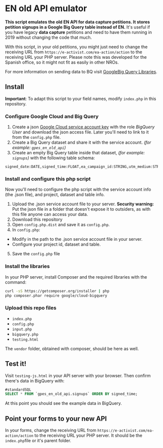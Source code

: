 # EN old API emulator

**This script emulates the old EN API for data capture petitions. It stores petition signups in a Google Big Query table instead of EN.** It's useful if you have legacy **data capture** petitions and need to have them running in 2019 without changing the code that much. 

With this script, in your old petitions, you might just need to change the receiving URL from `https://e-activist.com/ea-action/action` to the receiving URL your PHP server. Please note this was developed for the Spanish office, so it might not fit as easily in other NROs.

For more information on sending data to BQ visit [GoogleBig Query Libraries](https://cloud.google.com/bigquery/docs/reference/libraries).


## Install

**Important**: To adapt this script to your field names, modify `index.php` in this repository.

### Configure Google Cloud and Big Query

1. Create a json [Google Cloud service account key](https://console.cloud.google.com/apis/credentials/serviceaccountkey) with the role *BigQuery User* and download the json access file. Later you'll need to link to it from the `config.php` file.
2. Create a Big Query dataset and share it with the service account. *(for example: `gpes_en_old_api`)*
4. Create an empty Big Query table inside that dataset, *(for example: `signups`)* with the following table schema:

```text
signed_date:DATE,signed_time:FLOAT,ea_campaign_id:STRING,utm_medium:STRING,utm_source:STRING,utm_campaign:STRING,utm_content:STRING,utm_term:STRING,gclid:STRING,ip:STRING,user_agent:STRING,first_name:STRING,last_name:STRING,id_number:STRING,email:STRING,phone_number:STRING,postcode:STRING,email_ok:STRING,privacy:STRING
```

### Install and configure this php script

Now you'll need to configure the php script with the service account info (the .json file), and project, dataset and table info.

1. Upload the .json service account file to your server. **Security warning:** Put the json file in a folder that doesn't expose it to outsiders, as with this file anyone can access your data.
2. Download this repository
3. Open `config.php.dist` and save it as `config.php`.
4. In `config.php`:
  * Modify in the path to the .json service account file in your server.
  * Configure your project id, dataset and table.
5. Save the `config.php` file

### Install the libraries

In your PHP server, install Composer and the required libraries with the command:

```bash
curl -sS https://getcomposer.org/installer | php
php composer.phar require google/cloud-bigquery
```

### Upload this repo files

* `index.php`
* `config.php`
* `input.php`
* `bigquery.php`
* `testing.html`

The `vendor` folder, obtained with composer, should be here as well. 

## Test it!

Visit `testing-js.html` in your API server with your browser. Then confirm there's data in BigQuery with:

```sql
#standardSQL
SELECT * FROM `gpes_en_old_api.signups` ORDER BY signed_time;
```

At this point you should see the example data in BigQuery.

## Point your forms to your new API

In your forms, change the receiving URL from `https://e-activist.com/ea-action/action` to the receiving URL your PHP server. It should be the `index.php`file or it's parent folder.

